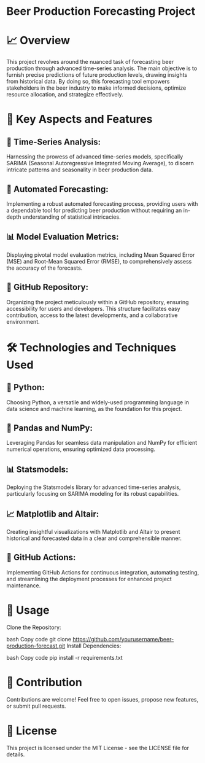 # Beer Production Forecasting Project
# 📈 Overview
This project revolves around the nuanced task of forecasting beer production through advanced time-series analysis. The main objective is to furnish precise predictions of future production levels, drawing insights from historical data. By doing so, this forecasting tool empowers stakeholders in the beer industry to make informed decisions, optimize resource allocation, and strategize effectively.

# 🚀 Key Aspects and Features
## 🔄 Time-Series Analysis:
Harnessing the prowess of advanced time-series models, specifically SARIMA (Seasonal Autoregressive Integrated Moving Average), to discern intricate patterns and seasonality in beer production data.

## 🤖 Automated Forecasting:
Implementing a robust automated forecasting process, providing users with a dependable tool for predicting beer production without requiring an in-depth understanding of statistical intricacies.

## 📊 Model Evaluation Metrics:
Displaying pivotal model evaluation metrics, including Mean Squared Error (MSE) and Root-Mean Squared Error (RMSE), to comprehensively assess the accuracy of the forecasts.

## 📁 GitHub Repository:
Organizing the project meticulously within a GitHub repository, ensuring accessibility for users and developers. This structure facilitates easy contribution, access to the latest developments, and a collaborative environment.

# 🛠️ Technologies and Techniques Used
## 🐍 Python:
Choosing Python, a versatile and widely-used programming language in data science and machine learning, as the foundation for this project.

## 🐼 Pandas and NumPy:
Leveraging Pandas for seamless data manipulation and NumPy for efficient numerical operations, ensuring optimized data processing.

## 📊 Statsmodels:
Deploying the Statsmodels library for advanced time-series analysis, particularly focusing on SARIMA modeling for its robust capabilities.

## 📈 Matplotlib and Altair:
Creating insightful visualizations with Matplotlib and Altair to present historical and forecasted data in a clear and comprehensible manner.

## 🔄 GitHub Actions:
Implementing GitHub Actions for continuous integration, automating testing, and streamlining the deployment processes for enhanced project maintenance.

# 📄 Usage
Clone the Repository:

bash
Copy code
git clone https://github.com/yourusername/beer-production-forecast.git
Install Dependencies:

bash
Copy code
pip install -r requirements.txt

# 🤝 Contribution
Contributions are welcome! Feel free to open issues, propose new features, or submit pull requests.

# 📜 License
This project is licensed under the MIT License - see the LICENSE file for details.

